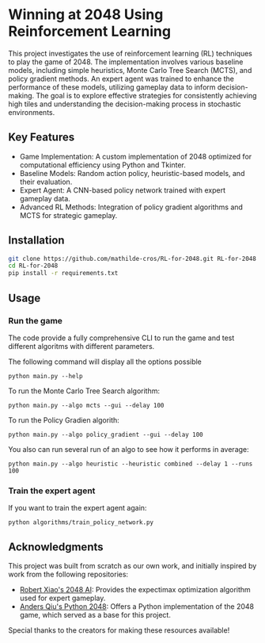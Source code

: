 # Winning at 2048 Using Reinforcement Learning

This project investigates the use of reinforcement learning (RL) techniques to play the game of 2048. The implementation involves various baseline models, including simple heuristics, Monte Carlo Tree Search (MCTS), and policy gradient methods. An expert agent was trained to enhance the performance of these models, utilizing gameplay data to inform decision-making. The goal is to explore effective strategies for consistently achieving high tiles and understanding the decision-making process in stochastic environments.

## Key Features

- Game Implementation: A custom implementation of 2048 optimized for computational efficiency using Python and Tkinter.
- Baseline Models: Random action policy, heuristic-based models, and their evaluation.
- Expert Agent: A CNN-based policy network trained with expert gameplay data.
- Advanced RL Methods: Integration of policy gradient algorithms and MCTS for strategic gameplay.

## Installation

```bash
git clone https://github.com/mathilde-cros/RL-for-2048.git RL-for-2048
cd RL-for-2048
pip install -r requirements.txt
```

## Usage

### Run the game

The code provide a fully comprehensive CLI to run the game and test different algoritms with different parameters.

The following command will display all the options possible
```
python main.py --help
```

To run the Monte Carlo Tree Search algorithm:
```
python main.py --algo mcts --gui --delay 100
```

To run the Policy Gradien algorith:
```
python main.py --algo policy_gradient --gui --delay 100
```
You also can run several run of an algo to see how it performs in average:
``` 
python main.py --algo heuristic --heuristic combined --delay 1 --runs 100
```

### Train the expert agent
If you want to train the expert agent again:

```
python algorithms/train_policy_network.py
```

## Acknowledgments

This project was built from scratch as our own work, and initially inspired by work from the following repositories:

- [Robert Xiao's 2048 AI](https://github.com/nneonneo/2048-ai): Provides the expectimax optimization algorithm used for expert gameplay.
- [Anders Qiu's Python 2048](https://github.com/andersqiu/python-tk-2048): Offers a Python implementation of the 2048 game, which served as a base for this project.

Special thanks to the creators for making these resources available!
